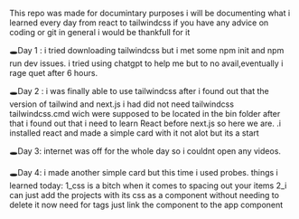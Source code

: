 This repo was made for documintary purposes i will be documenting what i learned every day from react to tailwindcss
if you have any advice on coding or git in general i would be thankfull for it


🕳Day 1 : 
  i tried downloading tailwindcss but i met some npm init and npm run dev issues.
  i tried using chatgpt to help me but to no avail,eventually i rage quet after 6 hours.

🕳Day 2 : 
  i was finally able to use tailwindcss after i found out that the version of tailwind and next.js i had did not need
tailwindcss tailwindcss.cmd wich were  supposed to be located in the bin folder after that i found out that i need to
learn React before next.js so here we are.
.i installed react and made a simple card with it not alot but its a start

🕳Day 3: internet was off for the whole day so i couldnt open any videos.

🕳Day 4: i made another simple card but this time i used probes.
things i learned today: 1_css is a bitch when it comes to spacing out your items 
2_i can just add the projects with its css as a component without needing to delete it now need for tags just link the component to the app component

